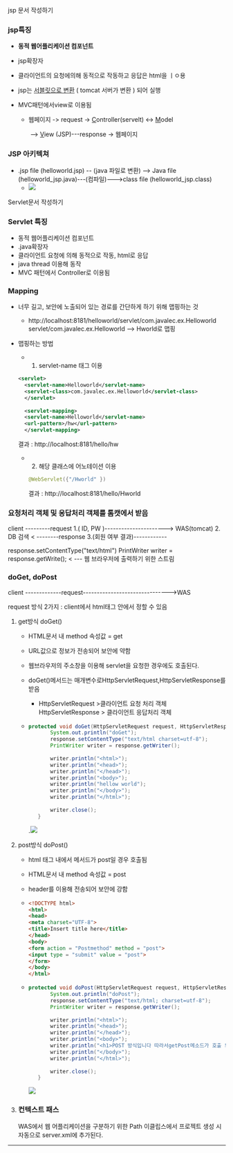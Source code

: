 jsp 문서 작성하기

### jsp특징

- **동적 웹어플리케이션 컴포넌트**

- jsp확장자

- 클라이언트의 요청에의해 동적으로 작동하고 응답은 html을 ㅣㅇ용

- jsp는 <u>서블릿으로 변환</u> ( tomcat 서버가 변환 ) 되어 실행

- MVC패턴에서view로 이용됨

  - 웹페이지 -> request -> <u>C</u>ontroller(servelt) <-> <u>M</u>odel

    ​																	 --> <u>V</u>iew (JSP)---response -> 웹페이지

### JSP 아키텍쳐

- .jsp file (helloworld.jsp) -- (java 파일로 변환) --> Java file (helloworld_jsp.java)---(컴파일)--->class file (helloworld_jsp.class)
  - ![](C:\Users\HK\AppData\Roaming\Typora\typora-user-images\1561795540557.png)

Servlet문서 작성하기

### Servlet 특징

- 동적 웹어플리케이션 컴포넌트
- .java확장자
- 클라이언트 요청에 의해 동적으로 작동, html로 응답
- java thread 이용해 동작
- MVC 패턴에서 Controller로 이용됨

### Mapping

- 너무 길고, 보안에 노출되어 있는 경로를 간단하게 하기 위해 맵핑하는 것

  - http://localhost:8181/helloworld/servlet/com.javalec.ex.Helloworld
    servlet/com.javalec.ex.Helloworld --> Hworld로 맵핑

- 맵핑하는 방법 

  - 1) servlet-name 태그 이용

  ```xml
  <servlet>
    <servlet-name>Helloworld</servlet-name>
    <servlet-class>com.javalec.ex.Helloworld</servlet-class>
    </servlet>
    
    <servlet-mapping>
    <servlet-name>Helloworld</servlet-name>
    <url-pattern>/hw</url-pattern>
    </servlet-mapping>
  ```

  결과 : http://localhost:8181/hello/hw

  - 2) 해당 클래스에 어노테이션 이용

    ```java
    @WebServlet({"/Hworld" })
    ```

    결과 : http://localhost:8181/hello/Hworld



### 요청처리 객체 및 응답처리 객체를 톰캣에서 받음

client ---------request 1.( ID, PW )----------------------> WAS(tomcat) 2. DB 검색
         < --------response 3.(회원 여부 결과)------------

response.setContentType("text/html")
PrintWriter writer = response.getWrite();   < ---  웹 브라우저에 출력하기 위한 스트림

### doGet, doPost

client -------------request------------------------------->WAS 

request 방식 2가지 
 : client에서 html태그 안에서 정할 수 있음

1. get방식 doGet()

   - HTML문서 내 method 속성값 = get

   - URL값으로 정보가 전송되어 보안에 약함

   - 웹브라우저의 주소창을 이용해 servlet을 요청한 경우에도 호출된다.

   - doGet()메서드는 매개변수로HttpServletRequest,HttpServletResponse를 받음

     - HttpServletRequest >클라이언트 요청 처리 객체
       HttpServletResponse > 클라이언트 응답처리 객체

   - ```java
     protected void doGet(HttpServletRequest request, HttpServletResponse response) throws ServletException, IOException {
     		System.out.println("doGet");
     		response.setContentType("text/html charset=utf-8");
     		PrintWriter writer = response.getWriter();
     		
     		writer.println("<html>");
     		writer.println("<head>");
     		writer.println("</head>");
     		writer.println("<body>");
     		writer.println("hellow world");
     		writer.println("</body>");
     		writer.println("</html>");
     		
     		writer.close();	
     	}
     ```

     .![](C:\Users\HK\Pictures\doget.PNG)

     

     

2. post방식 doPost()

   - html 태그 내에서 메서드가 post일 경우 호출됨

   - HTML문서 내 method 속성값 = post

   - header를 이용해 전송되어 보안에 강함

   - ```html
     <!DOCTYPE html>
     <html>
     <head>
     <meta charset="UTF-8">
     <title>Insert title here</title>
     </head>
     <body>
     <form action = "Postmethod" method = "post">
     <input type = "submit" value = "post">
     </form>
     </body>
     </html>
     ```

   - ```java
     protected void doPost(HttpServletRequest request, HttpServletResponse response) throws ServletException, IOException {
     		System.out.println("doPost");
     		response.setContentType("text/html; charset=utf-8");
     		PrintWriter writer = response.getWriter();
     		
     		writer.println("<html>");
     		writer.println("<head>");
     		writer.println("</head>");
     		writer.println("<body>");
     		writer.println("<h1>POST 방식입니다 따라서getPost메소드가 호출 되었습니다.</h1>");
     		writer.println("</body>");
     		writer.println("</html>");
     		
     		writer.close();	
     	}
     ```

     ![](C:\Users\HK\Pictures\dopost.PNG)

3. ### 컨텍스트 패스 

   WAS에서 웹 어플리케이션을 구분하기 위한 Path
   이클립스에서 프로젝트 생성 시 자동으로 server.xml에 추가된다.

---

